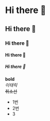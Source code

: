# Hi there 👋
## Hi there 👋
### Hi there 👋
#### Hi there 👋
##### Hi there 👋

<!-- ----- -->

**bold** <br>
*이태릭* <br>
~~취소선~~ <br>

* 1번
* 2번
* 3

